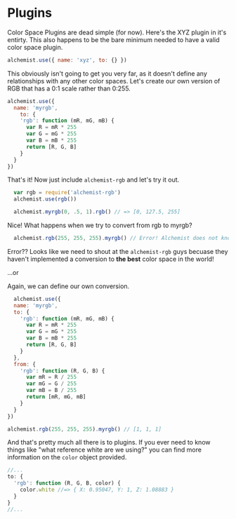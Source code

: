 Plugins
=======

Color Space Plugins are dead simple (for now). Here's the XYZ plugin in it's entirty.
This also happens to be the bare minimum needed to have a valid color space plugin.

```js
alchemist.use({ name: 'xyz', to: {} })
```

This obviously isn't going to get you very far, as it doesn't define any relationships
with any other color spaces. Let's create our own version of RGB that has a 0:1 scale
rather than 0:255.

```js
alchemist.use({
  name: 'myrgb',
    to: {
    'rgb': function (mR, mG, mB) {
      var R = mR * 255
      var G = mG * 255
      var B = mB * 255
      return [R, G, B]
    }
  }
})
```

That's it! Now just include `alchemist-rgb` and let's try it out.

```js
  var rgb = require('alchemist-rgb')
  alchemist.use(rgb())

  alchemist.myrgb(0, .5, 1).rgb() // => [0, 127.5, 255]
```

Nice! What happens when we try to convert from rgb to myrgb?

```js
  alchemist.rgb(255, 255, 255).myrgb() // Error! Alchemist does not know how to convert from rgb to myrgb
```
Error?? Looks like we need to shout at the `alchemist-rgb` guys becuase they haven't implemented a conversion
to **the best** color space in the world!

...or

Again, we can define our own conversion.

```js
  alchemist.use({
  name: 'myrgb',
  to: {
    'rgb': function (mR, mG, mB) {
      var R = mR * 255
      var G = mG * 255
      var B = mB * 255
      return [R, G, B]
    }
  },
  from: {
    'rgb': function (R, G, B) {
      var mR = R / 255
      var mG = G / 255
      var mB = B / 255
      return [mR, mG, mB]
    }
  }
})

alchemist.rgb(255, 255, 255).myrgb() // [1, 1, 1]
```

And that's pretty much all there is to plugins. If you ever need to know things
like "what reference white are we using?" you can find more information on the
`color` object provided.

```js
//...
to: {
  'rgb': function (R, G, B, color) {
    color.white //=> { X: 0.95047, Y: 1, Z: 1.08883 }
  }
}
//...
```
